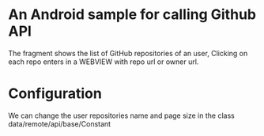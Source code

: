 # An Android sample for calling Github API

The fragment shows the list of GitHub repositories of an user, Clicking on each repo enters in a WEBVIEW with repo url or owner url.

Configuration
=============
We can change the user repositories name and page size in the class data/remote/api/base/Constant



